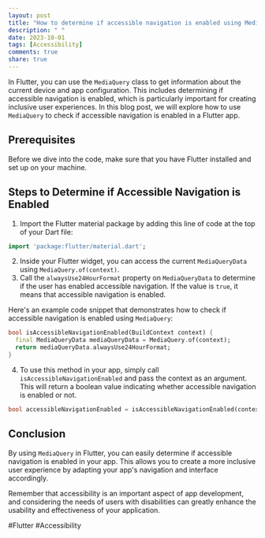```yaml
---
layout: post
title: "How to determine if accessible navigation is enabled using MediaQuery in Flutter?"
description: " "
date: 2023-10-01
tags: [Accessibility]
comments: true
share: true
---
```


In Flutter, you can use the `MediaQuery` class to get information about the current device and app configuration. This includes determining if accessible navigation is enabled, which is particularly important for creating inclusive user experiences. In this blog post, we will explore how to use `MediaQuery` to check if accessible navigation is enabled in a Flutter app.

## Prerequisites
Before we dive into the code, make sure that you have Flutter installed and set up on your machine.

## Steps to Determine if Accessible Navigation is Enabled

1. Import the Flutter material package by adding this line of code at the top of your Dart file:

```dart
import 'package:flutter/material.dart';
```

2. Inside your Flutter widget, you can access the current `MediaQueryData` using `MediaQuery.of(context)`.
3. Call the `alwaysUse24HourFormat` property on `MediaQueryData` to determine if the user has enabled accessible navigation. If the value is `true`, it means that accessible navigation is enabled.

Here's an example code snippet that demonstrates how to check if accessible navigation is enabled using `MediaQuery`:

```dart
bool isAccessibleNavigationEnabled(BuildContext context) {
  final MediaQueryData mediaQueryData = MediaQuery.of(context);
  return mediaQueryData.alwaysUse24HourFormat;
}
```

4. To use this method in your app, simply call `isAccessibleNavigationEnabled` and pass the context as an argument. This will return a boolean value indicating whether accessible navigation is enabled or not.

```dart
bool accessibleNavigationEnabled = isAccessibleNavigationEnabled(context);
```

## Conclusion
By using `MediaQuery` in Flutter, you can easily determine if accessible navigation is enabled in your app. This allows you to create a more inclusive user experience by adapting your app's navigation and interface accordingly.

Remember that accessibility is an important aspect of app development, and considering the needs of users with disabilities can greatly enhance the usability and effectiveness of your application.

#Flutter #Accessibility
